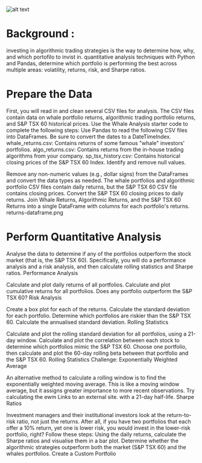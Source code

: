 ![alt text](./challege_4/Images/portfolio-analysis.png)



# Background :

investing in algorithmic trading strategies is the way to determine how, why, and which portofilo to invist in. 
quantitative analysis techniques with Python and Pandas,  determine which portfolio is performing the best across multiple areas: volatility, returns, risk, and Sharpe ratios.

# Prepare the Data

First, you will read in and clean several CSV files for analysis. The CSV files contain data on whale portfolio returns, algorithmic trading portfolio returns, and S&P TSX 60 historical prices. Use the Whale Analysis starter code to complete the following steps:
Use Pandas to read the following CSV files into DataFrames. Be sure to convert the dates to a DateTimeIndex.
whale_returns.csv: Contains returns of some famous "whale" investors' portfolios.
algo_returns.csv: Contains returns from the in-house trading algorithms from your company.
sp_tsx_history.csv: Contains historical closing prices of the S&P TSX 60 Index.
Identify and remove null values.

Remove any non-numeric values (e.g., dollar signs) from the DataFrames and convert the data types as needed.
The whale portfolios and algorithmic portfolio CSV files contain daily returns, but the S&P TSX 60 CSV file contains closing prices. Convert the S&P TSX 60 closing prices to daily returns.
Join Whale Returns, Algorithmic Returns, and the S&P TSX 60 Returns into a single DataFrame with columns for each portfolio's returns.
returns-dataframe.png

# Perform Quantitative Analysis

Analyse the data to determine if any of the portfolios outperform the stock market (that is, the S&P TSX 60). Specifically, you will do a performance analysis and a risk analysis, and then calculate rolling statistics and Sharpe ratios.
Performance Analysis

Calculate and plot daily returns of all portfolios.
Calculate and plot cumulative returns for all portfolios. Does any portfolio outperform the S&P TSX 60?
Risk Analysis

Create a box plot for each of the returns.
Calculate the standard deviation for each portfolio.
Determine which portfolios are riskier than the S&P TSX 60.
Calculate the annualised standard deviation.
Rolling Statistics

Calculate and plot the rolling standard deviation for all portfolios, using a 21-day window.
Calculate and plot the correlation between each stock to determine which portfolios mimic the S&P TSX 60.
Choose one portfolio, then calculate and plot the 60-day rolling beta between that portfolio and the S&P TSX 60.
Rolling Statistics Challenge: Exponentially Weighted Average

An alternative method to calculate a rolling window is to find the exponentially weighted moving average. This is like a moving window average, but it assigns greater importance to more recent observations. Try calculating the ewm Links to an external site. with a 21-day half-life.
Sharpe Ratios

Investment managers and their institutional investors look at the return-to-risk ratio, not just the returns. After all, if you have two portfolios that each offer a 10% return, yet one is lower risk, you would invest in the lower-risk portfolio, right? Follow these steps:
Using the daily returns, calculate the Sharpe ratios and visualise them in a bar plot.
Determine whether the algorithmic strategies outperform both the market (S&P TSX 60) and the whales portfolios.
Create a Custom Portfolio

